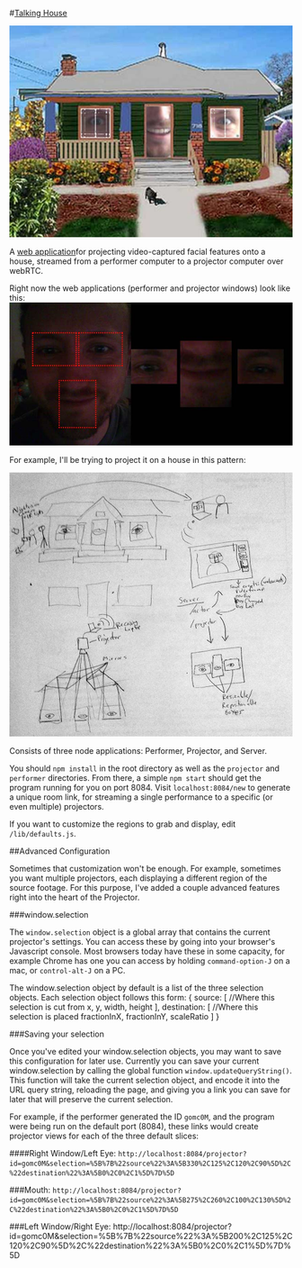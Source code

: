 #[Talking House](http://talkinghouse.herokuapp.com/new)

![Plan outline](images/color-mockup.jpg)

A [web application](http://talkinghouse.herokuapp.com/new)for projecting video-captured facial features onto a house, streamed from a performer computer to a projector computer over webRTC.

Right now the web applications (performer and projector windows) look like this:
![Screenshot](images/screenshot1.jpg)

For example, I'll be trying to project it on a house in this pattern:

![Plan outline](outline.jpg)

Consists of three node applications:  Performer, Projector, and Server.

You should `npm install` in the root directory as well as the `projector` and `performer` directories.  From there, a simple `npm start` should get the program running for you on port 8084.  Visit `localhost:8084/new` to generate a unique room link, for streaming a single performance to a specific (or even multiple) projectors.

If you want to customize the regions to grab and display, edit `/lib/defaults.js`.

##Advanced Configuration

Sometimes that customization won't be enough.  For example, sometimes you want multiple projectors, each displaying a different region of the source footage.  For this purpose, I've added a couple advanced features right into the heart of the Projector.

###window.selection

The `window.selection` object is a global array that contains the current projector's settings.  You can access these by going into your browser's Javascript console.  Most browsers today have these in some capacity, for example Chrome has one you can access by holding `command-option-J` on a mac, or `control-alt-J` on a PC.

The window.selection object by default is a list of the three selection objects.  Each selection object follows this form:
    {
      source: [  //Where this selection is cut from
        x,
        y,
        width,
        height
      ],
      destination: [  //Where this selection is placed
        fractionInX,
        fractionInY,
        scaleRatio
      ] 
    }

###Saving your selection

Once you've edited your window.selection objects, you may want to save this configuration for later use.  Currently you can save your current window.selection by calling the global function `window.updateQueryString()`.  This function will take the current selection object, and encode it into the URL query string, reloading the page, and giving you a link you can save for later that will preserve the current selection.

For example, if the performer generated the ID `gomc0M`, and the program were being run on the default port (8084), these links would create projector views for each of the three default slices:

####Right Window/Left Eye:
`http://localhost:8084/projector?id=gomc0M&selection=%5B%7B%22source%22%3A%5B330%2C125%2C120%2C90%5D%2C%22destination%22%3A%5B0%2C0%2C1%5D%7D%5D`

###Mouth:
`http://localhost:8084/projector?id=gomc0M&selection=%5B%7B%22source%22%3A%5B275%2C260%2C100%2C130%5D%2C%22destination%22%3A%5B0%2C0%2C1%5D%7D%5D`

###Left Window/Right Eye:
http://localhost:8084/projector?id=gomc0M&selection=%5B%7B%22source%22%3A%5B200%2C125%2C120%2C90%5D%2C%22destination%22%3A%5B0%2C0%2C1%5D%7D%5D